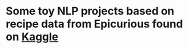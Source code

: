 # Some toy NLP projects based on recipe data from Epicurious found on [Kaggle](https://www.kaggle.com/hugodarwood/epirecipes)